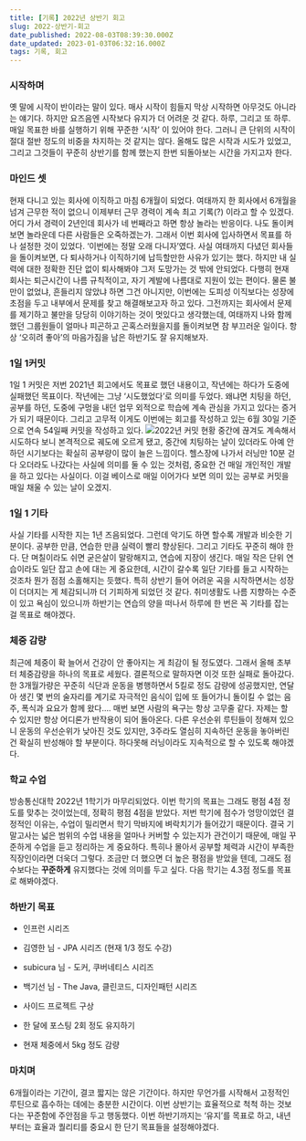 ```yaml
---
title: [기록] 2022년 상반기 회고
slug: 2022-상반기-회고
date_published: 2022-08-03T08:39:30.000Z
date_updated: 2023-01-03T06:32:16.000Z
tags: 기록, 회고
---
```


### 시작하며

옛 말에 시작이 반이라는 말이 있다. 매사 시작이 힘들지 막상 시작하면 아무것도 아니라는 얘기다. 하지만 요즈음엔 시작보다 유지가 더 어려운 것 같다. 하루, 그리고 또 하루. 매일 목표한 바를 실행하기 위해 꾸준한 ‘시작’ 이 있어야 한다. 그러니 큰 단위의 시작이 절대 절반 정도의 비중을 차지하는 것 같지는 않다. 올해도 많은 시작과 시도가 있었고, 그리고 그것들이 꾸준히 상반기를 함께 했는지 한번 되돌아보는 시간을 가지고자 한다.

### 마인드 셋

현재 다니고 있는 회사에 이직하고 마침 6개월이 되었다. 여태까지 한 회사에서 6개월을 넘겨 근무한 적이 없으니 이제부터 근무 경력이 계속 최고 기록(?) 이라고 할 수 있겠다. 어디 가서 경력이 2년인데 회사가 네 번째라고 하면 항상 놀라는 반응이다. 나도 돌이켜보면 놀라운데 다른 사람들은 오죽하겠는가. 그래서 이번 회사에 입사하면서 목표를 하나 설정한 것이 있었다. ‘이번에는 정말 오래 다니자’였다. 사실 여태까지 다녔던 회사들을 돌이켜보면, 다 퇴사하거나 이직하기에 납득할만한 사유가 있기는 했다. 하지만 내 실력에 대한 정확한 진단 없이 퇴사해봐야 그저 도망가는 것 밖에 안되었다. 다행히 현재 회사는 퇴근시간이 나름 규칙적이고, 자기 계발에 나름대로 지원이 있는 편이다. 물론 불만이 없었냐, 흔들리지 않았냐 하면 그건 아니지만, 이번에는 도피성 이직보다는 성장에 초점을 두고 내부에서 문제를 찾고 해결해보고자 하고 있다. 그전까지는 회사에서 문제를 제기하고 불만을 당당히 이야기하는 것이 멋있다고 생각했는데, 여태까지 나와 함께 했던 그룹원들이 얼마나 피곤하고 곤혹스러웠을지를 돌이켜보면 참 부끄러운 일이다. 항상 ‘오히려 좋아’의 마음가짐을 남은 하반기도 잘 유지해보자.

### 1일 1커밋

1일 1 커밋은 저번 2021년 회고에서도 목표로 했던 내용이고, 작년에는 하다가 도중에 실패했던 목표이다. 작년에는 그냥 ‘시도했었다’로 의미를 두었다. 왜냐면 치팅을 하던, 공부를 하던, 도중에 구멍을 내던 업무 외적으로 학습에 계속 관심을 가지고 있다는 증거가 되기 때문이다. 그리고 고무적 이게도 이번에는 회고를 작성하고 있는 6월 30일 기준으로 연속 54일째 커밋을 작성하고 있다.
![](__GHOST_URL__/content/images/2022/08/image-1.png)2022년 커밋 현황
중간에 끊겨도 계속해서 시도하다 보니 본격적으로 궤도에 오르게 됐고, 중간에 치팅하는 날이 있더라도 아예 안 하던 시기보다는 확실히 공부량이 많이 늘은 느낌이다. 헬스장에 나가서 러닝만 10분 걷다 오더라도 나갔다는 사실에 의미를 둘 수 있는 것처럼, 중요한 건 매일 개인적인 개발을 하고 있다는 사실이다. 이걸 베이스로 매일 이어가다 보면 의미 있는 공부로 커밋을 매일 채울 수 있는 날이 오겠지.

### 1일 1 기타

사실 기타를 시작한 지는 1년 즈음되었다. 그런데 악기도 하면 할수록 개발과 비슷한 기분이다. 공부한 만큼, 연습한 만큼 실력이 빨리 향상된다. 그리고 기타도 꾸준히 해야 한다. 단 며칠이라도 쉬면 굳은살이 말랑해지고, 연습에 지장이 생긴다. 매일 작은 단위 연습이라도 일단 잡고 손에 대는 게 중요한데, 시간이 갈수록 일단 기타를 들고 시작하는 것조차 뭔가 점점 소홀해지는 듯했다. 특히 상반기 들어 어려운 곡을 시작하면서는 성장이 더뎌지는 게 체감되니까 더 기피하게 되었던 것 같다. 취미생활도 나름 지향하는 수준이 있고 욕심이 있으니까 하반기는 연습의 양을 떠나서 하루에 한 번은 꼭 기타를 잡는 걸 목표로 해야겠다.

### 체중 감량

최근에 체중이 확 늘어서 건강이 안 좋아지는 게 최감이 될 정도였다. 그래서 올해 초부터 체중감량을 하나의 목표로 세웠다. 결론적으로 말하자면 이것 또한 실패로 돌아갔다. 한 3개월가량은 꾸준히 식단과 운동을 병행하면서 5킬로 정도 감량에 성공했지만, 연달아 생긴 몇 번의 술자리를 계기로 자극적인 음식이 입에 또 들어가니 돌이킬 수 없는 음주, 폭식과 요요가 함께 왔다…. 매번 보면 사람의 욕구는 항상 고무줄 같다. 자제는 할 수 있지만 항상 어디론가 반작용이 되어 돌아온다. 다른 우선순위 루틴들이 정해져 있으니 운동의 우선순위가 낮아진 것도 있지만, 3주라도 열심히 지속하던 운동을 놓아버린 건 확실히 반성해야 할 부분이다. 하다못해 러닝이라도 지속적으로 할 수 있도록 해야겠다.

### 학교 수업

방송통신대학 2022년 1학기가 마무리되었다. 이번 학기의 목표는 그래도 평점 4점 정도를 맞추는 것이었는데, 정확히 평점 4점을 받았다. 저번 학기에 점수가 엉망이었던 결정적인 이유는, 수업이 밀리면서 학기 막바지에 벼락치기가 들어갔기 때문이다. 결국 기말고사는 넓은 범위의 수업 내용을 얼마나 커버할 수 있는지가 관건이기 때문에, 매일 꾸준하게 수업을 듣고 정리하는 게 중요하다. 특히나 몰아서 공부할 체력과 시간이 부족한 직장인이라면 더욱더 그렇다. 조금만 더 했으면 더 높은 평점을 받았을 텐데, 그래도 점수보다는 **꾸준하게** 유지했다는 것에 의미를 두고 싶다. 다음 학기는 4.3점 정도를 목표로 해봐야겠다.

### 하반기 목표

- 인프런 시리즈

- 김영한 님 - JPA 시리즈 (현재 1/3 정도 수강)
- subicura 님 - 도커, 쿠버네티스 시리즈
- 백기선 님 - The Java, 클린코드, 디자인패턴 시리즈

- 사이드 프로젝트 구상
- 한 달에 포스팅 2회 정도 유지하기
- 현재 체중에서 5kg 정도 감량

### 마치며

6개월이라는 기간이, 결코 짧지는 않은 기간이다. 하지만 무언가를 시작해서 고정적인 루틴으로 흡수하는 데에는 충분한 시간이다. 이번 상반기는 효율적으로 척척 하는 것보다는 꾸준함에 주안점을 두고 행동했다. 이번 하반기까지는 ‘유지’를 목표로 하고, 내년부터는 효율과 퀄리티를 중요시 한 단기 목표들을 설정해야겠다.
